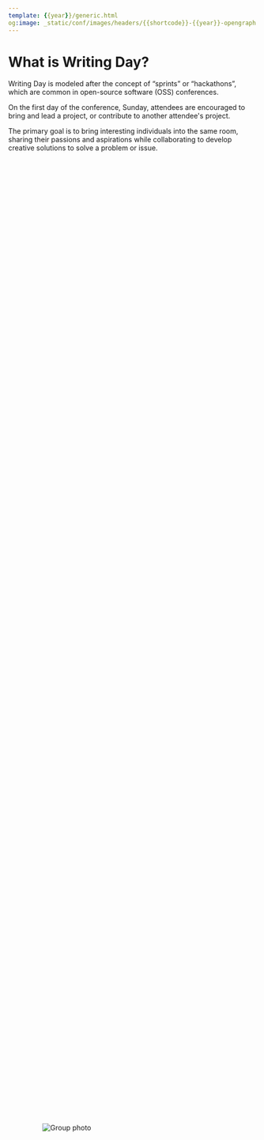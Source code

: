 ```yaml
---
template: {{year}}/generic.html
og:image: _static/conf/images/headers/{{shortcode}}-{{year}}-opengraph.jpg
---
```


What is Writing Day?
====================


<div class="about" id="about">
    <div class="uk-container">
      <div class="about-content">
      <p>
        Writing Day is modeled after the concept of “sprints” or “hackathons”, which are common in open-source software (OSS) conferences.
        </p>
      <p>
        On the first day of the conference, Sunday, attendees are encouraged to bring and lead a project, or contribute to another attendee's project.
        </p>
      <p>
        The primary goal is to bring interesting individuals into the same room, sharing their passions and aspirations while collaborating to develop creative solutions to solve a problem or issue.
        </p>
      </div>
    <div class="picture-set" style="max-width: 45%; padding: 5px;">
      <span style="padding: 5px; display: flex; align-items: center; justify-content: center; height: 100%;">
        <img src="/_static/conf/images/pics/writing-day.jpg" alt="Group photo" style="padding: 25px;">
        </span>
    </div>
  </div>
</div><!-- end about -->

If you have a project, we encourage you to submit it before the conference! This is a great way to build momentum and get other attendees excited to participate in your project. We’ll open project submissions in February/March. As usual, day-of projects are always welcome too - you'll have the option to sign up onsite and announce it during Writing Day.

Writing Day is modeled after the concept of “sprints” or “hackathons”, which are common in open-source software (OSS) conferences.

On the first day of the conference, Sunday, attendees are encouraged to bring and lead a project, or contribute to another attendee's project.

The primary goal is to bring interesting individuals into the same room, sharing their passions and aspirations while collaborating to develop creative solutions to solve a problem or issue.

If you have a project, we encourage you to submit it before the conference! This is a great way to build momentum and get other attendees excited to participate in your project. We’ll open project submissions in February/March. As usual, day-of projects are always welcome too - you'll have the option to sign up onsite and announce it during Writing Day.

**There are two ways to participate in Writing Day:**

- Project Lead: You bring an idea, content, or OSS project to work on with contributors.
- Contributors: You are looking to contribute to various hosted projects.

**Here are examples of projects that you might see at the conference:**

- Open-source software documentation
- General documentation writing
- Best practices manual (for your company, or the world)
- Resume, cover letter, and portfolio reviews
- Blog posts
- Tips and tricks
- Great works of fiction
- Love letters
- The Documentarian Manifesto

Find specific examples on the [Portland Writing Day 2023 project list](https://www.writethedocs.org/conf/portland/2023/writing-day/#project-listing).

## Schedule

**Date: {{ date.conference.date }}**

Writing Day is an all day event designed with flexibility in mind. Feel free to check out as many projects as make sense for you and your schedule!

- Morning Session: 
    - Welcome and overview
    - Project announcements: Leads give a 2 minute summary
    - Projects and co-working begins
- Lunch Break
- Afternoon Session
    - Project announcements: Leads give a 2 minute project summary, starting with the afternoon-only projects
    - Projects and co-working reconvenes
- Writing Day ends at 5pm

Exact times to be posted on our :doc:`/conf/{{shortcode}}/{{year}}/Schedule` page.

## How to Prepare

Come with the following tools:

- Laptop, tablet, or other device
- GitHub account (you may also want a GitLab account)
- Text editor of your choice for coding or content creation

## Lead a Project

Leading a project at Writing Day is a wonderful opportunity to engage with documentarians from a variety of backgrounds, experience, and expertise. Their collective wealth of experience can upgrade your documentation and create a more inclusive project. This empowers all of us to work together to create opportunities for each other and bigger, better communities

**Tips to create and lead a new project effectively:**

- **Provide a project overview with a specific focus or goals:** Your overview is a 2 minute pitch that describes your project and clearly defines a focus area or goal. Here’s a good example from Writing Day _____.
- **Pre-label tasks and issues:** Create a specific event label and label documentation tasks and issues. This empowers new contributors to find tasks that interest them.
- **Create a task filter:** This helps contributors find issues more easily and see which issues have been assigned.
- **Clear onboarding:** Ensure your ReadMe, contribution guidelines, or onboarding instructions are accurate and up to date.
- **Project experts:** We recommend having 1-2 project experts on your project. We love our developer advocates, community managers, and subject matter experts! You’re welcome to ask for virtual reinforcements from your community as well.
- **Flexibility and understanding:** Reminder that attendees may need additional info to be successful in onboarding to your project.
- **Submit your Writing Day before the conference:** Projects submitted by April 17, 2025, are featured in our pre-conference blog post and email. Many attendees have shared that their curiosity for specific projects motivated them to attend. Project submissions open in February/March.

These are suggestions and not requirements. It is perfectly valid to show up to Writing Day, tell us about your project day of, and ask for attendee contribution! It’s been done before and it will be done again.

## Contribute to a Project


Writing Day is the perfect opportunity to participate and learn about new projects and technologies. You are welcome to stay with one project all day, or project hop. Do what feels right to you.

**Tips to contribute to a project:**

- **Regardless of your experience level, you are welcome here!** We're excited to have you. Even if you feel you lack the right skills, experiences, or have never attended an event like Writing Day before, you’ll be surprised at how much you can contribute.
- **Explore our guide to writing documentation!** Our [beginner’s guide](<https://www.writethedocs.org/guide/writing/beginners-guide-to-docs/>) is designed to help you get started and spark ideas for how you can contribute to a project.
- **Ask questions!** If you encounter challenges with new concepts and tools, you are in a room surrounded by friendly people from diverse backgrounds and experiences. You can always ask the Welcome Wagon or Registration staff and volunteers. We will help you connect with the right person!
- **View the project list.** Check out the projects that have been submitted in advance. Keep in mind that some attendees choose to announce their projects during Writing Day itself, so these projects might not appear on the list in advance.

#### We're excited to have another wonderful Writing Day!